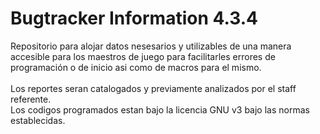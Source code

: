 Bugtracker Information  4.3.4
=======

Repositorio para alojar datos nesesarios y utilizables de una manera accesible para los maestros de juego para facilitarles errores de programación o de inicio asi como de macros para el mismo.<br><br>
Los reportes seran catalogados y previamente analizados por el staff referente.<br>
Los codigos programados estan bajo la licencia GNU v3 bajo las normas establecidas.

